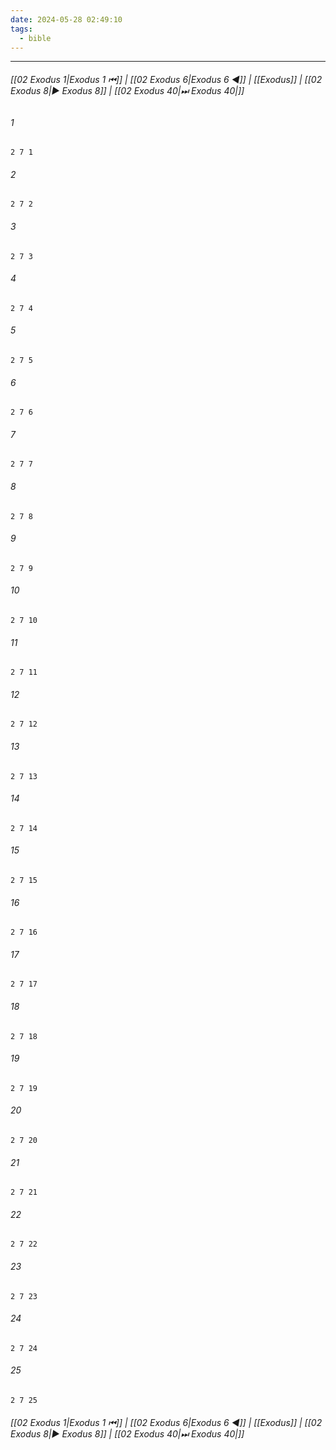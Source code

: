```yaml
---
date: 2024-05-28 02:49:10
tags:
  - bible
---
```

___

###### [[02 Exodus 1|Exodus 1 ⏮]] | [[02 Exodus 6|Exodus 6 ◀]] | [[Exodus]] | [[02 Exodus 8|▶ Exodus 8]] | [[02 Exodus 40|⏭ Exodus 40|]]

###### 1
``` verse
2 7 1 
```
###### 2
``` verse
2 7 2 
```
###### 3
``` verse
2 7 3 
```
###### 4
``` verse
2 7 4 
```
###### 5
``` verse
2 7 5 
```
###### 6
``` verse
2 7 6 
```
###### 7
``` verse
2 7 7 
```
###### 8
``` verse
2 7 8 
```
###### 9
``` verse
2 7 9 
```
###### 10
``` verse
2 7 10 
```
###### 11
``` verse
2 7 11 
```
###### 12
``` verse
2 7 12 
```
###### 13
``` verse
2 7 13 
```
###### 14
``` verse
2 7 14 
```
###### 15
``` verse
2 7 15 
```
###### 16
``` verse
2 7 16 
```
###### 17
``` verse
2 7 17 
```
###### 18
``` verse
2 7 18 
```
###### 19
``` verse
2 7 19 
```
###### 20
``` verse
2 7 20 
```
###### 21
``` verse
2 7 21 
```
###### 22
``` verse
2 7 22 
```
###### 23
``` verse
2 7 23 
```
###### 24
``` verse
2 7 24 
```
###### 25
``` verse
2 7 25 
```

###### [[02 Exodus 1|Exodus 1 ⏮]] | [[02 Exodus 6|Exodus 6 ◀]] | [[Exodus]] | [[02 Exodus 8|▶ Exodus 8]] | [[02 Exodus 40|⏭ Exodus 40|]]

